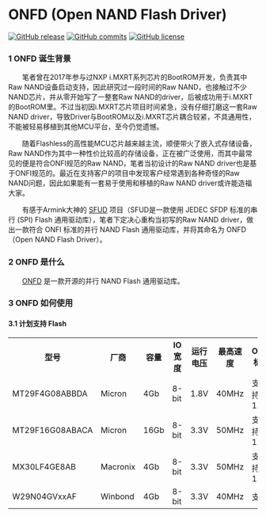 # ONFD (Open NAND Flash Driver)

[![GitHub release](https://img.shields.io/github/release/JayHeng/ONFD.svg)](https://github.com/JayHeng/ONFD/releases/latest) [![GitHub commits](https://img.shields.io/github/commits-since/JayHeng/ONFD/v1.0.0.svg)](https://github.com/JayHeng/ONFD/compare/v1.0.0...master) [![GitHub license](https://img.shields.io/github/license/JayHeng/ONFD.svg)](https://github.com/JayHeng/ONFD/blob/master/LICENSE)

### 1 ONFD 诞生背景
　　笔者曾在2017年参与过NXP i.MXRT系列芯片的BootROM开发，负责其中Raw NAND设备启动支持，因此研究过一段时间的Raw NAND，也接触过不少NAND芯片，并从零开始写了一整套Raw NAND的driver，后被成功用于i.MXRT的BootROM里。不过当初因i.MXRT芯片项目时间紧急，没有仔细打磨这一套Raw NAND driver，导致Driver与BootROM以及i.MXRT芯片耦合较紧，不具通用性，不能被轻易移植到其他MCU平台，至今仍觉遗憾。  

　　随着Flashless的高性能MCU芯片越来越主流，顺便带火了嵌入式存储设备，Raw NAND作为其中一种性价比较高的存储设备，正在被广泛使用，而其中最常见的便是符合ONFI规范的Raw NAND，笔者当初设计的Raw NAND driver也是基于ONFI规范的。最近在支持客户的项目中发现客户经常遇到各种奇怪的Raw NAND问题，因此如果能有一套易于使用和移植的Raw NAND driver或许能造福大家。  

　　有感于Armink大神的 [SFUD](https://github.com/armink/SFUD) 项目（SFUD是一款使用 JEDEC SFDP 标准的串行 (SPI) Flash 通用驱动库），笔者下定决心重构当初写的Raw NAND driver，做出一款符合 ONFI 标准的并行 NAND Flash 通用驱动库，并将其命名为 ONFD（Open NAND Flash Driver）。  

### 2 ONFD 是什么
　　[ONFD](https://github.com/JayHeng/ONFD) 是一款开源的并行 NAND Flash 通用驱动库。  

### 3 ONFD 如何使用
#### 3.1 计划支持 Flash  

<table><tbody>
    <tr>
        <th>型号</th>
        <th>厂商</th>
        <th>容量</th>
        <th>IO宽度</th>
        <th>运行电压</th>
        <th>最高速度</th>
        <th>ONFI标准</th>
        <th>备注</th>
    </tr>
    <tr>
        <td>MT29F4G08ABBDA</td>
        <td>Micron</td>
        <td>4Gb</td>
        <td>8-bit</td>
        <td>1.8V</td>
        <td>40MHz</td>
        <td>支持，1.0</td>
        <td></td>
    </tr>
    <tr>
        <td>MT29F16G08ABACA</td>
        <td>Micron</td>
        <td>16Gb</td>
        <td>8-bit</td>
        <td>3.3V</td>
        <td>50MHz</td>
        <td>支持，1.0</td>
        <td></td>
    </tr>
    <tr>
        <td>MX30LF4GE8AB</td>
        <td>Macronix</td>
        <td>4Gb</td>
        <td>8-bit</td>
        <td>3.3V</td>
        <td>50MHz</td>
        <td>支持，1.0</td>
        <td></td>
    </tr>
    <tr>
        <td>W29N04GVxxAF</td>
        <td>Winbond</td>
        <td>4Gb</td>
        <td>8-bit</td>
        <td>3.3V</td>
        <td>40MHz</td>
        <td>支持</td>
        <td></td>
    </tr>
</table>


